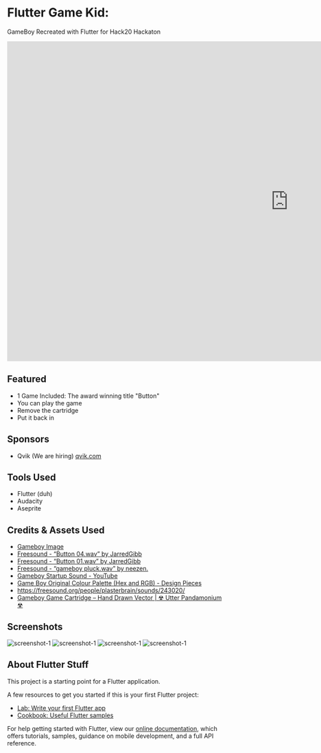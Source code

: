 # Flutter Game Kid: 

GameBoy Recreated with Flutter for Hack20 Hackaton

<iframe width="1309" height="745" src="https://www.youtube.com/embed/lI7775DWzE8" frameborder="0" allow="accelerometer; autoplay; encrypted-media; gyroscope; picture-in-picture" allowfullscreen></iframe>

## Featured

- 1 Game Included: The award winning title "Button"
- You can play the game
- Remove the cartridge
- Put it back in

## Sponsors

- Qvik (We are hiring) [qvik.com](https://qvik.com)

## Tools Used

- Flutter (duh)
- Audacity
- Aseprite

## Credits & Assets Used

- [Gameboy Image](https://www.behance.net/gallery/10354685/NINTENDO-GAMEBOY-VECTOR-ILLUSTRATIONS)
- [Freesound - “Button 04.wav” by JarredGibb](https://freesound.org/people/JarredGibb/sounds/219477/)
- [Freesound - “Button 01.wav” by JarredGibb](https://freesound.org/people/JarredGibb/sounds/219472/)
- [Freesound - “gameboy pluck.wav” by neezen.](https://freesound.org/people/neezen./sounds/503469/)
- [Gameboy Startup Sound - YouTube](https://www.youtube.com/watch?v=3bCT3YxZfAY&feature=youtu.be)
- [Game Boy Original Colour Palette (Hex and RGB) - Design Pieces](https://www.designpieces.com/palette/game-boy-original-color-palette-hex-and-rgb/)
- https://freesound.org/people/plasterbrain/sounds/243020/
- [Gameboy Game Cartridge – Hand Drawn Vector | ☢ Utter Pandamonium ☢](https://utterpandamonium.wordpress.com/2012/08/03/gameboy-game-cartridge-hand-drawn-vector/)


## Screenshots

![screenshot-1](screenshots/ss-01.png)
![screenshot-1](screenshots/ss-02.png)
![screenshot-1](screenshots/ss-03.png)
![screenshot-1](screenshots/ss-04.png)

## About Flutter Stuff

This project is a starting point for a Flutter application.

A few resources to get you started if this is your first Flutter project:

- [Lab: Write your first Flutter app](https://flutter.dev/docs/get-started/codelab)
- [Cookbook: Useful Flutter samples](https://flutter.dev/docs/cookbook)

For help getting started with Flutter, view our
[online documentation](https://flutter.dev/docs), which offers tutorials,
samples, guidance on mobile development, and a full API reference.
